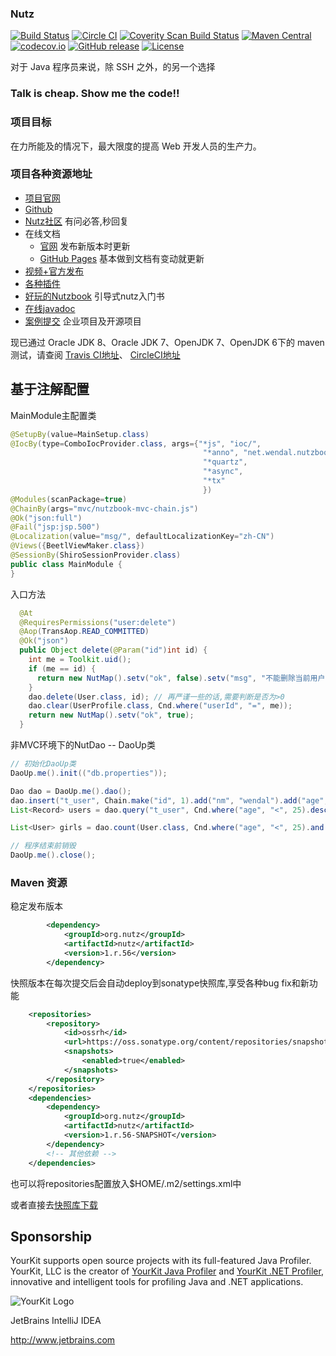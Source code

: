 ### Nutz 

[![Build Status](https://travis-ci.org/nutzam/nutz.png?branch=master)](https://travis-ci.org/nutzam/nutz)
[![Circle CI](https://circleci.com/gh/nutzam/nutz/tree/master.svg?style=svg)](https://circleci.com/gh/nutzam/nutz/tree/master)
[![Coverity Scan Build Status](https://scan.coverity.com/projects/4917/badge.svg)](https://scan.coverity.com/projects/4917/)
[![Maven Central](https://maven-badges.herokuapp.com/maven-central/org.nutz/nutz/badge.svg)](https://maven-badges.herokuapp.com/maven-central/org.nutz/nutz/)
[![codecov.io](http://codecov.io/github/nutzam/nutz/coverage.svg?branch=master)](http://codecov.io/github/nutzam/nutz?branch=master)
[![GitHub release](https://img.shields.io/github/release/nutzam/nutz.svg)](https://github.com/nutzam/nutz/releases)
[![License](https://img.shields.io/badge/license-Apache%202-4EB1BA.svg)](https://www.apache.org/licenses/LICENSE-2.0.html)


对于 Java 程序员来说，除 SSH 之外，的另一个选择

### Talk is cheap. Show me the code!!

### 项目目标

在力所能及的情况下，最大限度的提高 Web 开发人员的生产力。

### 项目各种资源地址

*   [项目官网](http://nutzam.com)
*   [Github](https://github.com/nutzam/nutz)
*   [Nutz社区](https://nutz.cn/) 有问必答,秒回复
*   在线文档
    *   [官网](http://nutzam.com/core/nutz_preface.html) 发布新版本时更新
    *   [GitHub Pages](http://nutzam.github.io/nutz/) 基本做到文档有变动就更新
*   [视频+官方发布](http://downloads.nutzam.com/)
*   [各种插件](http://github.com/nutzam/nutzmore)
*   [好玩的Nutzbook](http://nutzbook.wendal.net) 引导式nutz入门书
*	[在线javadoc](http://nutzam.com/javadoc/)
*	[案例提交](https://github.com/nutzam/nutz/issues/819) 企业项目及开源项目

现已通过 Oracle JDK 8、Oracle JDK 7、OpenJDK 7、OpenJDK 6下的 maven 测试，请查阅 [Travis CI地址](https://travis-ci.org/nutzam/nutz)、 [CircleCI地址](https://circleci.com/gh/nutzam/nutz)

## 基于注解配置

MainModule主配置类

```java
@SetupBy(value=MainSetup.class)
@IocBy(type=ComboIocProvider.class, args={"*js", "ioc/",
										   "*anno", "net.wendal.nutzbook",
										   "*quartz",
										   "*async",
										   "*tx"
										   })
@Modules(scanPackage=true)
@ChainBy(args="mvc/nutzbook-mvc-chain.js")
@Ok("json:full")
@Fail("jsp:jsp.500")
@Localization(value="msg/", defaultLocalizationKey="zh-CN")
@Views({BeetlViewMaker.class})
@SessionBy(ShiroSessionProvider.class)
public class MainModule {
}
```

入口方法

```java
  @At
  @RequiresPermissions("user:delete")
  @Aop(TransAop.READ_COMMITTED)
  @Ok("json")
  public Object delete(@Param("id")int id) {
    int me = Toolkit.uid();
    if (me == id) {
      return new NutMap().setv("ok", false).setv("msg", "不能删除当前用户!!");
    }
    dao.delete(User.class, id); // 再严谨一些的话,需要判断是否为>0
    dao.clear(UserProfile.class, Cnd.where("userId", "=", me));
    return new NutMap().setv("ok", true);
  }
```

非MVC环境下的NutDao -- DaoUp类

```java
// 初始化DaoUp类
DaoUp.me().init(("db.properties"));

Dao dao = DaoUp.me().dao();
dao.insert("t_user", Chain.make("id", 1).add("nm", "wendal").add("age", 30));
List<Record> users = dao.query("t_user", Cnd.where("age", "<", 25).desc("nm"));

List<User> girls = dao.count(User.class, Cnd.where("age", "<", 25).and("sex", "=", "female"));

// 程序结束前销毁
DaoUp.me().close();
```

### Maven 资源

稳定发布版本

```xml
		<dependency>
			<groupId>org.nutz</groupId>
			<artifactId>nutz</artifactId>
			<version>1.r.56</version>
		</dependency>
```

快照版本在每次提交后会自动deploy到sonatype快照库,享受各种bug fix和新功能

```xml
	<repositories>
		<repository>
			<id>ossrh</id>
			<url>https://oss.sonatype.org/content/repositories/snapshots</url>
			<snapshots>
				<enabled>true</enabled>
			</snapshots>
		</repository>
	</repositories>
	<dependencies>
		<dependency>
			<groupId>org.nutz</groupId>
			<artifactId>nutz</artifactId>
			<version>1.r.56-SNAPSHOT</version>
		</dependency>
		<!-- 其他依赖 -->
	</dependencies>
```

也可以将repositories配置放入$HOME/.m2/settings.xml中

或者直接去[快照库下载](https://oss.sonatype.org/content/repositories/snapshots/org/nutz/nutz/1.r.56-SNAPSHOT/)


## Sponsorship

YourKit supports open source projects with its full-featured Java Profiler.
YourKit, LLC is the creator of [YourKit Java Profiler](http://www.yourkit.com/java/profiler/index.jsp) 
and [YourKit .NET Profiler](http://www.yourkit.com/.net/profiler/index.jsp),
innovative and intelligent tools for profiling Java and .NET applications.

![YourKit Logo](https://cloud.githubusercontent.com/assets/1317309/4507430/7119527c-4b0c-11e4-9245-d72e751e26ee.png)

JetBrains IntelliJ IDEA

http://www.jetbrains.com

